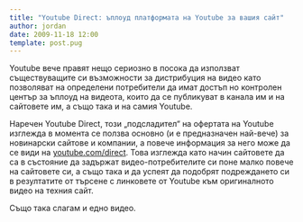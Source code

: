 ```yaml
---
title: "Youtube Direct: ъплоуд платформата на Youtube за вашия сайт"
author: jordan
date: 2009-11-18 12:00
template: post.pug
---
```


Youtube вече правят нещо сериозно в посока да използват съществуващите
си възможности за дистрибуция на видео като позволяват на определени
потребители да имат достъп но контролен център за ъплоуд на видеота,
които да се публикуват в канала им и на сайтовете им, а също така и на
самия Youtube.

Наречен Youtube Direct, този „подсладител“ на офертата на Youtube
изглежда в момента се ползва основно (и е предназначен най-вече) за
новинарски сайтове и компании, а повече информация за него може да се
види на [youtube.com/direct](http://www.youtube.com/direct). Това
изглежда като начин сайтовете да са в състояние да задържат
видео-потребителите си поне малко повече на сайтовете си, а също така и
да успеят да подобрят подреждането си в резултатите от търсене с
линковете от Youtube към оригиналното видео на техния сайт.

Също така слагам и едно видео.
